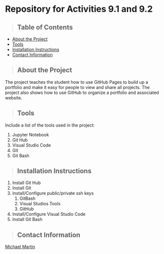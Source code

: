 # Repository for Activities 9.1 and 9.2

>## Table of Contents
* [About the Project](#about_the_project)
* [Tools](#tools)
* [Installation Instructions](#installation_instructions)
* [Contact Information](#contact)

<a class="anchor" id="about the project"></a>
>## About the Project
The project teaches the student how to use GitHub Pages to build up a portfolio and make it easy for people to view and share all projects.  The project also shows how to use GitHub to organize a portfolio and associated website.

<a class="anchor" id="tools"></a>
>## Tools
Include a list of the tools used in the project:
1. Jupyter Notebook
2. Git Hub
3. Visual Studio Code
4. Git
5. Git Bash

<a class="anchor" id="about the project"></a>
>## Installation Instructions
1. Install Git Hub
2. Install Git
3. Install/Configure public/private ssh keys
   1. GitBash
   2. Visual Studios Tools
   3. GitHub
4. Install/Configure Visual Studio Code
5. Install Git Bash

<a class="anchor" id="contact"></a>
>## Contact Information
[Michael Martin](https://www.linkedin.com/feed/)
